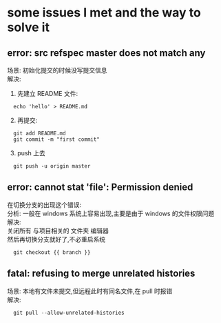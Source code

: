 # some issues I met and the way to solve it

## error: src refspec master does not match any
场景: 初始化提交的时候没写提交信息  
解决:  
1. 先建立 README 文件:
```
  echo 'hello' > README.md
```
2. 再提交:
```
  git add README.md
  git commit -m "first commit"
```
3. push 上去
```
  git push -u origin master
```

## error: cannot stat 'file': Permission denied
在切换分支的出现这个错误:  
分析: 一般在 windows 系统上容易出现,主要是由于 windows 的文件权限问题  
解决:  
  关闭所有 与项目相关的 文件夹 编辑器  
  然后再切换分支就好了,不必重启系统  
```
  git checkout {{ branch }}
```

## fatal: refusing to merge unrelated histories
场景: 本地有文件未提交,但远程此时有同名文件,在 pull 时报错  
解决:  
```
  git pull --allow-unrelated-histories
```
